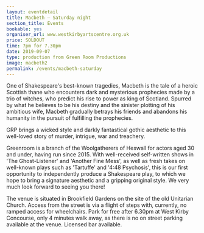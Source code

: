 ```yaml
---
layout: eventdetail
title: Macbeth – Saturday night
section_title: Events
bookable: yes
organiser_url: www.westkirbyartscentre.org.uk
price: SOLDOUT
time: 7pm for 7.30pm
date: 2019-09-07
type: production from Green Room Productions
image: macbeth2
permalink: /events/macbeth-saturday
---
```


One of Shakespeare's best-known tragedies, Macbeth is the tale of a heroic Scottish thane who encounters dark and mysterious prophecies made by a trio of witches, who predict his rise to power as king of Scotland. Spurred by what he believes to be his destiny and the sinister plotting of his ambitious wife, Macbeth gradually betrays his friends and abandons his humanity in the pursuit of fulfilling the prophecies.

GRP brings a wicked style and darkly fantastical gothic aesthetic to this well-loved story
of murder, intrigue, war and treachery.

Greenroom is a branch of the Woolgatherers of Heswall for actors aged 30 and under, having run since 2015. With well-received self-written shows in 'The Ghost-Listener' and 'Another Fine Mess', as well as fresh takes on well-known plays such as 'Tartuffe' and '4:48 Psychosis', this is our first opportunity to independently produce a Shakespeare play, to which we hope to bring a signature aesthetic and a gripping original style. We very much look forward to seeing you there!    

The venue is situated in Brookfield Gardens on the site of the old Unitarian Church. Access from the street is via a flight of steps with, currently, no ramped access for wheelchairs. Park for free after 6.30pm at West Kirby Concourse, only 4 minutes walk away, as there is no on street parking available at the venue. Licensed bar available.
